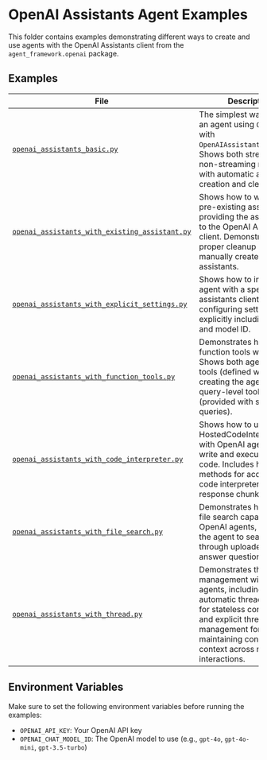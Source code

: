 # OpenAI Assistants Agent Examples

This folder contains examples demonstrating different ways to create and use agents with the OpenAI Assistants client from the `agent_framework.openai` package.

## Examples

| File | Description |
|------|-------------|
| [`openai_assistants_basic.py`](openai_assistants_basic.py) | The simplest way to create an agent using `ChatAgent` with `OpenAIAssistantsClient`. Shows both streaming and non-streaming responses with automatic assistant creation and cleanup. |
| [`openai_assistants_with_existing_assistant.py`](openai_assistants_with_existing_assistant.py) | Shows how to work with a pre-existing assistant by providing the assistant ID to the OpenAI Assistants client. Demonstrates proper cleanup of manually created assistants. |
| [`openai_assistants_with_explicit_settings.py`](openai_assistants_with_explicit_settings.py) | Shows how to initialize an agent with a specific assistants client, configuring settings explicitly including API key and model ID. |
| [`openai_assistants_with_function_tools.py`](openai_assistants_with_function_tools.py) | Demonstrates how to use function tools with agents. Shows both agent-level tools (defined when creating the agent) and query-level tools (provided with specific queries). |
| [`openai_assistants_with_code_interpreter.py`](openai_assistants_with_code_interpreter.py) | Shows how to use the HostedCodeInterpreterTool with OpenAI agents to write and execute Python code. Includes helper methods for accessing code interpreter data from response chunks. |
| [`openai_assistants_with_file_search.py`](openai_assistants_with_file_search.py) | Demonstrates how to use file search capabilities with OpenAI agents, allowing the agent to search through uploaded files to answer questions. |
| [`openai_assistants_with_thread.py`](openai_assistants_with_thread.py) | Demonstrates thread management with OpenAI agents, including automatic thread creation for stateless conversations and explicit thread management for maintaining conversation context across multiple interactions. |

## Environment Variables

Make sure to set the following environment variables before running the examples:

- `OPENAI_API_KEY`: Your OpenAI API key
- `OPENAI_CHAT_MODEL_ID`: The OpenAI model to use (e.g., `gpt-4o`, `gpt-4o-mini`, `gpt-3.5-turbo`)
